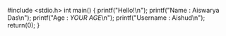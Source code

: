 #include <stdio.h>
 int main()
  {
     printf("Hello!\n");
     printf("Name   : Aiswarya Das\n");
     printf("Age    : *YOUR AGE*\n");
     printf("Username : Aishud\n");
     return(0);
  }
